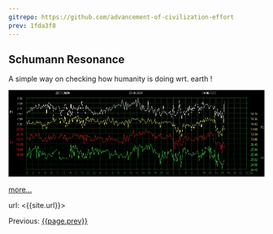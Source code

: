 ```yaml
---
gitrepo: https://github.com/advancement-of-civilization-effort
prev: 1fda3f8
---
```

## Schumann Resonance

A simple way on checking how humanity is doing wrt. earth !

![{{site.time}}](today/srf.jpg)


[more...](schumann-reson.html)

url: <{{site.url}}>


Previous:  [{{page.prev}}]({{gitrepo}}/blob/{{page.prev}}/README.md)



